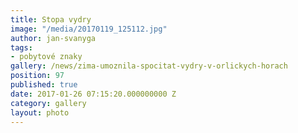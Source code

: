 ```yaml
---
title: Stopa vydry
image: "/media/20170119_125112.jpg"
author: jan-svanyga
tags:
- pobytové znaky
gallery: /news/zima-umoznila-spocitat-vydry-v-orlickych-horach
position: 97
published: true
date: 2017-01-26 07:15:20.000000000 Z
category: gallery
layout: photo
---
```

